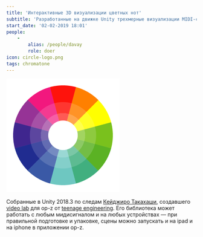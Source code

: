 ```yaml
---
title: 'Интерактивные 3D визуализации цветных нот'
subtitle: 'Разработанные на движке Unity трехмерные визуализации MIDI-сигналов в соответствии с системой Chromatone'
start_date: '02-02-2019 18:01'
people:
    -
        alias: /people/davay
        role: doer
icon: circle-logo.png
tags: chromatone
---
```


![](./circle-logo@2x.png)

Собранные в Unity 2018.3 по следам [Кейджиро Такахаши](https://github.com/keijiro), создавшего [video lab](https://github.com/teenageengineering/videolab) для op-z от [teenage engineering](https://github.com/teenageengineering). Его библиотека может работать с любым мидисигналом и на любых устройствах — при правильной подготовке и упаковке, сцены можно запускать и на ipad и на iphone в приложении op-z.

